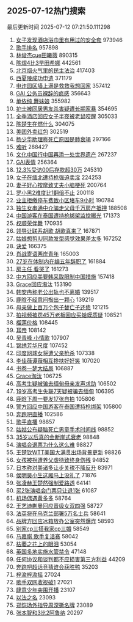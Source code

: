 ## 2025-07-12热门搜索 
最后更新时间 2025-07-12 07:21:50.111298 
1. [女子发现酒店浴巾里有用过的安全套](https://s.weibo.com/weibo?q=%23%E5%A5%B3%E5%AD%90%E5%8F%91%E7%8E%B0%E9%85%92%E5%BA%97%E6%B5%B4%E5%B7%BE%E9%87%8C%E6%9C%89%E7%94%A8%E8%BF%87%E7%9A%84%E5%AE%89%E5%85%A8%E5%A5%97%23&t=31&band_rank=4&Refer=top) 973946
1. [歌手排名](https://s.weibo.com/weibo?q=%E6%AD%8C%E6%89%8B%E6%8E%92%E5%90%8D&t=31&band_rank=1&Refer=top) 957898
1. [林俊杰cue田曦薇](https://s.weibo.com/weibo?q=%23%E6%9E%97%E4%BF%8A%E6%9D%B0cue%E7%94%B0%E6%9B%A6%E8%96%87%23&t=31&band_rank=2&Refer=top) 890315
1. [陈熠4比3早田希娜](https://s.weibo.com/weibo?q=%23%E9%99%88%E7%86%A04%E6%AF%943%E6%97%A9%E7%94%B0%E5%B8%8C%E5%A8%9C%23&t=31&band_rank=2&Refer=top) 442561
1. [北京烟火气里的民主法治](https://s.weibo.com/weibo?q=%23%E5%8C%97%E4%BA%AC%E7%83%9F%E7%81%AB%E6%B0%94%E9%87%8C%E7%9A%84%E6%B0%91%E4%B8%BB%E6%B3%95%E6%B2%BB%23&t=31&band_rank=3&Refer=top) 417403
1. [西夏陵成功申遗](https://s.weibo.com/weibo?q=%23%E8%A5%BF%E5%A4%8F%E9%99%B5%E6%88%90%E5%8A%9F%E7%94%B3%E9%81%97%23&t=31&band_rank=5&Refer=top) 371179
1. [电诈园区墙上满是救救我想回家](https://s.weibo.com/weibo?q=%23%E7%94%B5%E8%AF%88%E5%9B%AD%E5%8C%BA%E5%A2%99%E4%B8%8A%E6%BB%A1%E6%98%AF%E6%95%91%E6%95%91%E6%88%91%E6%83%B3%E5%9B%9E%E5%AE%B6%23&t=31&band_rank=6&Refer=top) 357412
1. [GAI 公务员裸辞的疯感](https://s.weibo.com/weibo?q=GAI%20%E5%85%AC%E5%8A%A1%E5%91%98%E8%A3%B8%E8%BE%9E%E7%9A%84%E7%96%AF%E6%84%9F&t=31&band_rank=7&Refer=top) 356643
1. [单依纯 舞妹娘](https://s.weibo.com/weibo?q=%E5%8D%95%E4%BE%9D%E7%BA%AF%20%E8%88%9E%E5%A6%B9%E5%A8%98&t=31&band_rank=8&Refer=top) 355982
1. [护士被同居男友杀害疑遭长期家暴](https://s.weibo.com/weibo?q=%23%E6%8A%A4%E5%A3%AB%E8%A2%AB%E5%90%8C%E5%B1%85%E7%94%B7%E5%8F%8B%E6%9D%80%E5%AE%B3%E7%96%91%E9%81%AD%E9%95%BF%E6%9C%9F%E5%AE%B6%E6%9A%B4%23&t=31&band_rank=9&Refer=top) 354695
1. [全季酒店回应女子半夜被老鼠咬醒](https://s.weibo.com/weibo?q=%23%E5%85%A8%E5%AD%A3%E9%85%92%E5%BA%97%E5%9B%9E%E5%BA%94%E5%A5%B3%E5%AD%90%E5%8D%8A%E5%A4%9C%E8%A2%AB%E8%80%81%E9%BC%A0%E5%92%AC%E9%86%92%23&t=31&band_rank=10&Refer=top) 305033
1. [陈楚生在燃什么](https://s.weibo.com/weibo?q=%E9%99%88%E6%A5%9A%E7%94%9F%E5%9C%A8%E7%87%83%E4%BB%80%E4%B9%88&t=31&band_rank=11&Refer=top) 304075
1. [美团外卖红包](https://s.weibo.com/weibo?q=%E7%BE%8E%E5%9B%A2%E5%A4%96%E5%8D%96%E7%BA%A2%E5%8C%85&t=31&band_rank=12&Refer=top) 302519
1. [杨少华助理称死亡原因是肺衰竭](https://s.weibo.com/weibo?q=%23%E6%9D%A8%E5%B0%91%E5%8D%8E%E5%8A%A9%E7%90%86%E7%A7%B0%E6%AD%BB%E4%BA%A1%E5%8E%9F%E5%9B%A0%E6%98%AF%E8%82%BA%E8%A1%B0%E7%AB%AD%23&t=31&band_rank=41&Refer=top) 297166
1. [难听](https://s.weibo.com/weibo?q=%E9%9A%BE%E5%90%AC&t=31&band_rank=13&Refer=top) 288427
1. [文化中国行中国再添一处世界遗产](https://s.weibo.com/weibo?q=%23%E6%96%87%E5%8C%96%E4%B8%AD%E5%9B%BD%E8%A1%8C%E4%B8%AD%E5%9B%BD%E5%86%8D%E6%B7%BB%E4%B8%80%E5%A4%84%E4%B8%96%E7%95%8C%E9%81%97%E4%BA%A7%23&t=31&band_rank=14&Refer=top) 267237
1. [GAI表情](https://s.weibo.com/weibo?q=GAI%E8%A1%A8%E6%83%85&t=31&band_rank=15&Refer=top) 256364
1. [12.3%受访00后存款超30万](https://s.weibo.com/weibo?q=%2312.3%25%E5%8F%97%E8%AE%BF00%E5%90%8E%E5%AD%98%E6%AC%BE%E8%B6%8530%E4%B8%87%23&t=31&band_rank=16&Refer=top) 245310
1. [女子在缅北遭持枪强迫卖淫](https://s.weibo.com/weibo?q=%23%E5%A5%B3%E5%AD%90%E5%9C%A8%E7%BC%85%E5%8C%97%E9%81%AD%E6%8C%81%E6%9E%AA%E5%BC%BA%E8%BF%AB%E5%8D%96%E6%B7%AB%23&t=31&band_rank=17&Refer=top) 224253
1. [妻子好心按摩致丈夫小脑梗死](https://s.weibo.com/weibo?q=%23%E5%A6%BB%E5%AD%90%E5%A5%BD%E5%BF%83%E6%8C%89%E6%91%A9%E8%87%B4%E4%B8%88%E5%A4%AB%E5%B0%8F%E8%84%91%E6%A2%97%E6%AD%BB%23&t=31&band_rank=18&Refer=top) 200764
1. [罗小黑2难度比1翻倍不止](https://s.weibo.com/weibo?q=%E7%BD%97%E5%B0%8F%E9%BB%912%E9%9A%BE%E5%BA%A6%E6%AF%941%E7%BF%BB%E5%80%8D%E4%B8%8D%E6%AD%A2&t=31&band_rank=19&Refer=top) 200118
1. [业主拒缴停车费致小区堵车9小时](https://s.weibo.com/weibo?q=%23%E4%B8%9A%E4%B8%BB%E6%8B%92%E7%BC%B4%E5%81%9C%E8%BD%A6%E8%B4%B9%E8%87%B4%E5%B0%8F%E5%8C%BA%E5%A0%B5%E8%BD%A69%E5%B0%8F%E6%97%B6%23&t=31&band_rank=26&Refer=top) 190784
1. [独生女串通中介骗走父母千万房产抵押](https://s.weibo.com/weibo?q=%23%E7%8B%AC%E7%94%9F%E5%A5%B3%E4%B8%B2%E9%80%9A%E4%B8%AD%E4%BB%8B%E9%AA%97%E8%B5%B0%E7%88%B6%E6%AF%8D%E5%8D%83%E4%B8%87%E6%88%BF%E4%BA%A7%E6%8A%B5%E6%8A%BC%23&t=31&band_rank=47&Refer=top) 188508
1. [中国游客在泰国遭持枪绑架监控曝光](https://s.weibo.com/weibo?q=%23%E4%B8%AD%E5%9B%BD%E6%B8%B8%E5%AE%A2%E5%9C%A8%E6%B3%B0%E5%9B%BD%E9%81%AD%E6%8C%81%E6%9E%AA%E7%BB%91%E6%9E%B6%E7%9B%91%E6%8E%A7%E6%9B%9D%E5%85%89%23&t=31&band_rank=20&Refer=top) 171373
1. [权顺荣伴舞](https://s.weibo.com/weibo?q=%E6%9D%83%E9%A1%BA%E8%8D%A3%E4%BC%B4%E8%88%9E&t=31&band_rank=21&Refer=top) 170935
1. [领导让联系胡歌 胡歌真来了](https://s.weibo.com/weibo?q=%E9%A2%86%E5%AF%BC%E8%AE%A9%E8%81%94%E7%B3%BB%E8%83%A1%E6%AD%8C%20%E8%83%A1%E6%AD%8C%E7%9C%9F%E6%9D%A5%E4%BA%86&t=31&band_rank=22&Refer=top) 167871
1. [姑娘想剪IU同款发型感觉效果差太多](https://s.weibo.com/weibo?q=%23%E5%A7%91%E5%A8%98%E6%83%B3%E5%89%AAIU%E5%90%8C%E6%AC%BE%E5%8F%91%E5%9E%8B%E6%84%9F%E8%A7%89%E6%95%88%E6%9E%9C%E5%B7%AE%E5%A4%AA%E5%A4%9A%23&t=31&band_rank=9&Refer=top) 167252
1. [诀爱](https://s.weibo.com/weibo?q=%E8%AF%80%E7%88%B1&t=31&band_rank=23&Refer=top) 166375
1. [肖战寄语两岸青年](https://s.weibo.com/weibo?q=%23%E8%82%96%E6%88%98%E5%AF%84%E8%AF%AD%E4%B8%A4%E5%B2%B8%E9%9D%92%E5%B9%B4%23&t=31&band_rank=24&Refer=top) 165003
1. [27岁在体制内在编五年辞职了](https://s.weibo.com/weibo?q=27%E5%B2%81%E5%9C%A8%E4%BD%93%E5%88%B6%E5%86%85%E5%9C%A8%E7%BC%96%E4%BA%94%E5%B9%B4%E8%BE%9E%E8%81%8C%E4%BA%86&t=31&band_rank=25&Refer=top) 161884
1. [房主任 看哭了](https://s.weibo.com/weibo?q=%E6%88%BF%E4%B8%BB%E4%BB%BB%20%E7%9C%8B%E5%93%AD%E4%BA%86&t=31&band_rank=26&Refer=top) 161273
1. [中方回应美要韩采取限制中国措施](https://s.weibo.com/weibo?q=%23%E4%B8%AD%E6%96%B9%E5%9B%9E%E5%BA%94%E7%BE%8E%E8%A6%81%E9%9F%A9%E9%87%87%E5%8F%96%E9%99%90%E5%88%B6%E4%B8%AD%E5%9B%BD%E6%8E%AA%E6%96%BD%23&t=31&band_rank=15&Refer=top) 157418
1. [Grace回应淘汰](https://s.weibo.com/weibo?q=%23Grace%E5%9B%9E%E5%BA%94%E6%B7%98%E6%B1%B0%23&t=31&band_rank=33&Refer=top) 153190
1. [韩安冉称老公出轨也不离婚](https://s.weibo.com/weibo?q=%23%E9%9F%A9%E5%AE%89%E5%86%89%E7%A7%B0%E8%80%81%E5%85%AC%E5%87%BA%E8%BD%A8%E4%B9%9F%E4%B8%8D%E7%A6%BB%E5%A9%9A%23&t=31&band_rank=27&Refer=top) 139517
1. [鹿晗不经意间掏出一颗心](https://s.weibo.com/weibo?q=%E9%B9%BF%E6%99%97%E4%B8%8D%E7%BB%8F%E6%84%8F%E9%97%B4%E6%8E%8F%E5%87%BA%E4%B8%80%E9%A2%97%E5%BF%83&t=31&band_rank=28&Refer=top) 139219
1. [母亲做上百万个包子替亡子还债](https://s.weibo.com/weibo?q=%23%E6%AF%8D%E4%BA%B2%E5%81%9A%E4%B8%8A%E7%99%BE%E4%B8%87%E4%B8%AA%E5%8C%85%E5%AD%90%E6%9B%BF%E4%BA%A1%E5%AD%90%E8%BF%98%E5%80%BA%23&t=31&band_rank=48&Refer=top) 121215
1. [拍视频被罚45万老板回应买蛤蟆质疑](https://s.weibo.com/weibo?q=%23%E6%8B%8D%E8%A7%86%E9%A2%91%E8%A2%AB%E7%BD%9A45%E4%B8%87%E8%80%81%E6%9D%BF%E5%9B%9E%E5%BA%94%E4%B9%B0%E8%9B%A4%E8%9F%86%E8%B4%A8%E7%96%91%23&t=31&band_rank=29&Refer=top) 108521
1. [榴莲价格](https://s.weibo.com/weibo?q=%E6%A6%B4%E8%8E%B2%E4%BB%B7%E6%A0%BC&t=31&band_rank=30&Refer=top) 108445
1. [耳帝](https://s.weibo.com/weibo?q=%E8%80%B3%E5%B8%9D&t=31&band_rank=31&Refer=top) 108142
1. [吴青峰 小情歌](https://s.weibo.com/weibo?q=%E5%90%B4%E9%9D%92%E5%B3%B0%20%E5%B0%8F%E6%83%85%E6%AD%8C&t=31&band_rank=32&Refer=top) 107907
1. [锦绣芳华尺度](https://s.weibo.com/weibo?q=%23%E9%94%A6%E7%BB%A3%E8%8A%B3%E5%8D%8E%E5%B0%BA%E5%BA%A6%23&t=31&band_rank=34&Refer=top) 107452
1. [印度网球女将遭父亲枪杀](https://s.weibo.com/weibo?q=%23%E5%8D%B0%E5%BA%A6%E7%BD%91%E7%90%83%E5%A5%B3%E5%B0%86%E9%81%AD%E7%88%B6%E4%BA%B2%E6%9E%AA%E6%9D%80%23&t=31&band_rank=35&Refer=top) 107338
1. [李佳薇谭薇相互搀扶好好笑](https://s.weibo.com/weibo?q=%E6%9D%8E%E4%BD%B3%E8%96%87%E8%B0%AD%E8%96%87%E7%9B%B8%E4%BA%92%E6%90%80%E6%89%B6%E5%A5%BD%E5%A5%BD%E7%AC%91&t=31&band_rank=36&Refer=top) 107020
1. [书卷一梦大结局](https://s.weibo.com/weibo?q=%23%E4%B9%A6%E5%8D%B7%E4%B8%80%E6%A2%A6%E5%A4%A7%E7%BB%93%E5%B1%80%23&t=31&band_rank=37&Refer=top) 106887
1. [Grace淘汰](https://s.weibo.com/weibo?q=%23Grace%E6%B7%98%E6%B1%B0%23&t=31&band_rank=38&Refer=top) 106725
1. [高考生疑被骗去缅甸母亲发声求助](https://s.weibo.com/weibo?q=%23%E9%AB%98%E8%80%83%E7%94%9F%E7%96%91%E8%A2%AB%E9%AA%97%E5%8E%BB%E7%BC%85%E7%94%B8%E6%AF%8D%E4%BA%B2%E5%8F%91%E5%A3%B0%E6%B1%82%E5%8A%A9%23&t=31&band_rank=39&Refer=top) 106502
1. [19岁高考生失联7天疑被骗去缅甸](https://s.weibo.com/weibo?q=%2319%E5%B2%81%E9%AB%98%E8%80%83%E7%94%9F%E5%A4%B1%E8%81%947%E5%A4%A9%E7%96%91%E8%A2%AB%E9%AA%97%E5%8E%BB%E7%BC%85%E7%94%B8%23&t=31&band_rank=40&Refer=top) 106395
1. [鹿晗下周一要发17张自拍](https://s.weibo.com/weibo?q=%23%E9%B9%BF%E6%99%97%E4%B8%8B%E5%91%A8%E4%B8%80%E8%A6%81%E5%8F%9117%E5%BC%A0%E8%87%AA%E6%8B%8D%23&t=31&band_rank=42&Refer=top) 105806
1. [警方回应中国游客在泰国遭持枪绑架](https://s.weibo.com/weibo?q=%23%E8%AD%A6%E6%96%B9%E5%9B%9E%E5%BA%94%E4%B8%AD%E5%9B%BD%E6%B8%B8%E5%AE%A2%E5%9C%A8%E6%B3%B0%E5%9B%BD%E9%81%AD%E6%8C%81%E6%9E%AA%E7%BB%91%E6%9E%B6%23&t=31&band_rank=22&Refer=top) 105800
1. [奔跑吧直播](https://s.weibo.com/weibo?q=%E5%A5%94%E8%B7%91%E5%90%A7%E7%9B%B4%E6%92%AD&t=31&band_rank=43&Refer=top) 102586
1. [歌手直播](https://s.weibo.com/weibo?q=%E6%AD%8C%E6%89%8B%E7%9B%B4%E6%92%AD&t=31&band_rank=44&Refer=top) 98857
1. [姑姑公布疑脑死亡男童手术时间线](https://s.weibo.com/weibo?q=%23%E5%A7%91%E5%A7%91%E5%85%AC%E5%B8%83%E7%96%91%E8%84%91%E6%AD%BB%E4%BA%A1%E7%94%B7%E7%AB%A5%E6%89%8B%E6%9C%AF%E6%97%B6%E9%97%B4%E7%BA%BF%23&t=31&band_rank=45&Refer=top) 98852
1. [35岁以后真的会断崖式衰老](https://s.weibo.com/weibo?q=35%E5%B2%81%E4%BB%A5%E5%90%8E%E7%9C%9F%E7%9A%84%E4%BC%9A%E6%96%AD%E5%B4%96%E5%BC%8F%E8%A1%B0%E8%80%81&t=31&band_rank=46&Refer=top) 98848
1. [演唱会退票为什么这么难](https://s.weibo.com/weibo?q=%23%E6%BC%94%E5%94%B1%E4%BC%9A%E9%80%80%E7%A5%A8%E4%B8%BA%E4%BB%80%E4%B9%88%E8%BF%99%E4%B9%88%E9%9A%BE%23&t=31&band_rank=49&Refer=top) 98827
1. [王楚钦WTT美国大满贯出场背景更新](https://s.weibo.com/weibo?q=%23%E7%8E%8B%E6%A5%9A%E9%92%A6WTT%E7%BE%8E%E5%9B%BD%E5%A4%A7%E6%BB%A1%E8%B4%AF%E5%87%BA%E5%9C%BA%E8%83%8C%E6%99%AF%E6%9B%B4%E6%96%B0%23&t=31&band_rank=50&Refer=top) 98826
1. [女孩被拐遭养父虐待致终身伤残](https://s.weibo.com/weibo?q=%23%E5%A5%B3%E5%AD%A9%E8%A2%AB%E6%8B%90%E9%81%AD%E5%85%BB%E7%88%B6%E8%99%90%E5%BE%85%E8%87%B4%E7%BB%88%E8%BA%AB%E4%BC%A4%E6%AE%8B%23&t=31&band_rank=24&Refer=top) 94852
1. [日本称对美诸多让步关税不降反升](https://s.weibo.com/weibo?q=%23%E6%97%A5%E6%9C%AC%E7%A7%B0%E5%AF%B9%E7%BE%8E%E8%AF%B8%E5%A4%9A%E8%AE%A9%E6%AD%A5%E5%85%B3%E7%A8%8E%E4%B8%8D%E9%99%8D%E5%8F%8D%E5%8D%87%23&t=31&band_rank=23&Refer=top) 83971
1. [侯明昊小生这厢马上没礼了](https://s.weibo.com/weibo?q=%E4%BE%AF%E6%98%8E%E6%98%8A%E5%B0%8F%E7%94%9F%E8%BF%99%E5%8E%A2%E9%A9%AC%E4%B8%8A%E6%B2%A1%E7%A4%BC%E4%BA%86&t=31&band_rank=36&Refer=top) 71876
1. [张凌赫王楚然强制爱路透](https://s.weibo.com/weibo?q=%23%E5%BC%A0%E5%87%8C%E8%B5%AB%E7%8E%8B%E6%A5%9A%E7%84%B6%E5%BC%BA%E5%88%B6%E7%88%B1%E8%B7%AF%E9%80%8F%23&t=31&band_rank=40&Refer=top) 64141
1. [买2张演唱会门票只让退1张](https://s.weibo.com/weibo?q=%23%E4%B9%B02%E5%BC%A0%E6%BC%94%E5%94%B1%E4%BC%9A%E9%97%A8%E7%A5%A8%E5%8F%AA%E8%AE%A9%E9%80%801%E5%BC%A0%23&t=31&band_rank=42&Refer=top) 61087
1. [机场偶遇黄多多](https://s.weibo.com/weibo?q=%23%E6%9C%BA%E5%9C%BA%E5%81%B6%E9%81%87%E9%BB%84%E5%A4%9A%E5%A4%9A%23&t=31&band_rank=41&Refer=top) 58764
1. [王艺迪蒯曼回应晋级女双四强](https://s.weibo.com/weibo?q=%23%E7%8E%8B%E8%89%BA%E8%BF%AA%E8%92%AF%E6%9B%BC%E5%9B%9E%E5%BA%94%E6%99%8B%E7%BA%A7%E5%A5%B3%E5%8F%8C%E5%9B%9B%E5%BC%BA%23&t=31&band_rank=21&Refer=top) 58727
1. [法英将在乌克兰部署5万名士兵](https://s.weibo.com/weibo?q=%23%E6%B3%95%E8%8B%B1%E5%B0%86%E5%9C%A8%E4%B9%8C%E5%85%8B%E5%85%B0%E9%83%A8%E7%BD%B25%E4%B8%87%E5%90%8D%E5%A3%AB%E5%85%B5%23&t=31&band_rank=37&Refer=top) 58641
1. [品牌方回应冰箱放办公室突然爆炸](https://s.weibo.com/weibo?q=%23%E5%93%81%E7%89%8C%E6%96%B9%E5%9B%9E%E5%BA%94%E5%86%B0%E7%AE%B1%E6%94%BE%E5%8A%9E%E5%85%AC%E5%AE%A4%E7%AA%81%E7%84%B6%E7%88%86%E7%82%B8%23&t=31&band_rank=22&Refer=top) 58593
1. [别家cp三搭我家cp三婚](https://s.weibo.com/weibo?q=%E5%88%AB%E5%AE%B6cp%E4%B8%89%E6%90%AD%E6%88%91%E5%AE%B6cp%E4%B8%89%E5%A9%9A&t=31&band_rank=49&Refer=top) 58549
1. [马嘉祺 歌手复活赛](https://s.weibo.com/weibo?q=%E9%A9%AC%E5%98%89%E7%A5%BA%20%E6%AD%8C%E6%89%8B%E5%A4%8D%E6%B4%BB%E8%B5%9B&t=31&band_rank=44&Refer=top) 58042
1. [枯萎之花上的眼泪](https://s.weibo.com/weibo?q=%E6%9E%AF%E8%90%8E%E4%B9%8B%E8%8A%B1%E4%B8%8A%E7%9A%84%E7%9C%BC%E6%B3%AA&t=31&band_rank=46&Refer=top) 53054
1. [英国多地实施水管禁令](https://s.weibo.com/weibo?q=%23%E8%8B%B1%E5%9B%BD%E5%A4%9A%E5%9C%B0%E5%AE%9E%E6%96%BD%E6%B0%B4%E7%AE%A1%E7%A6%81%E4%BB%A4%23&t=31&band_rank=10&Refer=top) 47148
1. [任何协议和谈判都不应损害第三方利益](https://s.weibo.com/weibo?q=%23%E4%BB%BB%E4%BD%95%E5%8D%8F%E8%AE%AE%E5%92%8C%E8%B0%88%E5%88%A4%E9%83%BD%E4%B8%8D%E5%BA%94%E6%8D%9F%E5%AE%B3%E7%AC%AC%E4%B8%89%E6%96%B9%E5%88%A9%E7%9B%8A%23&t=31&band_rank=14&Refer=top) 44209
1. [奔跑吧超话竞猜谁会获胜鸭](https://s.weibo.com/weibo?q=%E5%A5%94%E8%B7%91%E5%90%A7%E8%B6%85%E8%AF%9D%E7%AB%9E%E7%8C%9C%E8%B0%81%E4%BC%9A%E8%8E%B7%E8%83%9C%E9%B8%AD&t=31&band_rank=49&Refer=top) 35203
1. [梓渝梓渝摇](https://s.weibo.com/weibo?q=%23%E6%A2%93%E6%B8%9D%E6%A2%93%E6%B8%9D%E6%91%87%23&t=31&band_rank=46&Refer=top) 27024
1. [歌手双网收视破1](https://s.weibo.com/weibo?q=%23%E6%AD%8C%E6%89%8B%E5%8F%8C%E7%BD%91%E6%94%B6%E8%A7%86%E7%A0%B41%23&t=31&band_rank=47&Refer=top) 27021
1. [肆意少年突围开播](https://s.weibo.com/weibo?q=%23%E8%82%86%E6%84%8F%E5%B0%91%E5%B9%B4%E7%AA%81%E5%9B%B4%E5%BC%80%E6%92%AD%23&t=31&band_rank=41&Refer=top) 23107
1. [以法之名](https://s.weibo.com/weibo?q=%E4%BB%A5%E6%B3%95%E4%B9%8B%E5%90%8D&t=31&band_rank=49&Refer=top) 23093
1. [郑恺场外指导周深撕名牌](https://s.weibo.com/weibo?q=%E9%83%91%E6%81%BA%E5%9C%BA%E5%A4%96%E6%8C%87%E5%AF%BC%E5%91%A8%E6%B7%B1%E6%92%95%E5%90%8D%E7%89%8C&t=31&band_rank=50&Refer=top) 23089
1. [张本智和3比2阿鲁纳](https://s.weibo.com/weibo?q=%23%E5%BC%A0%E6%9C%AC%E6%99%BA%E5%92%8C3%E6%AF%942%E9%98%BF%E9%B2%81%E7%BA%B3%23&t=31&band_rank=37&Refer=top) 20297
